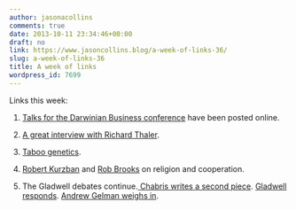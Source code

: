 ```yaml
---
author: jasonacollins
comments: true
date: 2013-10-11 23:34:46+00:00
draft: no
link: https://www.jasoncollins.blog/a-week-of-links-36/
slug: a-week-of-links-36
title: A week of links
wordpress_id: 7699
---
```


Links this week:



	
  1. [Talks for the Darwinian Business conference](http://www.thisviewoflife.com/index.php/magazine/articles/darwinian-business-conference-at-nyu-stern-school) have been posted online.

	
  2. [A great interview with Richard Thaler](http://www.minneapolisfed.org/publications_papers/pub_display.cfm?id=5184).

	
  3. [Taboo genetics](http://www.nature.com/news/ethics-taboo-genetics-1.13858).

	
  4. [Robert Kurzban](http://www.epjournal.net/blog/2013/10/of-course-religious-communities-cooperate-but-maybe/) and [Rob Brooks](http://www.robbrooks.net/rob-brooks/2440#.UliJPlA0WuI) on religion and cooperation.

	
  5. The Gladwell debates continue.[ Chabris writes a second piece](http://blog.chabris.com/2013/10/why-malcolm-gladwell-matters-and-why.html). [Gladwell responds](http://www.slate.com/articles/health_and_science/science/2013/10/malcolm_gladwell_s_david_and_goliath_he_explains_why_christopher_chabris.html). [Andrew Gelman weighs in](http://andrewgelman.com/2013/10/11/gladwell-vs-chabris-david-vs-goliath/).


